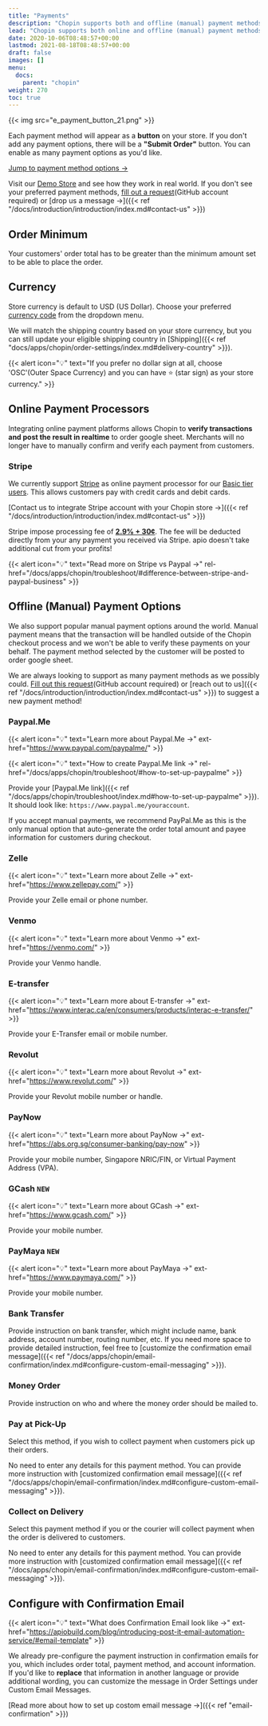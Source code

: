 ```yaml
---
title: "Payments"
description: "Chopin supports both and offline (manual) payment methods. While credit card is the mainstream payment method supported by most e-commerce platforms, we recognize many smaller businesses don't have POS or even a dedicated bank account. Therefore we have many customized payment options available."
lead: "Chopin supports both online and offline (manual) payment methods. While credit card is the mainstream payment method supported by most e-commerce platforms, we recognize many smaller businesses don't have POS or even a dedicated bank account. Therefore we have many customized payment options available."
date: 2020-10-06T08:48:57+00:00
lastmod: 2021-08-18T08:48:57+00:00
draft: false
images: []
menu:
  docs:
    parent: "chopin"
weight: 270
toc: true
---
```


{{< img src="e_payment_button_21.png" >}}

Each payment method will appear as a **button** on your store. If you don't add any payment options, there will be a **"Submit Order"** button. You can enable as many payment options as you'd like.

[Jump to payment method options →](#online-payment-processors)

Visit our [Demo Store](https://chopin.apiobuild.com/demo-store) and see how they work in real world. If you don't see your preferred payment methods, [fill out a request](https://github.com/apiobuild/requests/issues/new?assignees=l1990790120&labels=chopin%2Cadd-payment-method&template=add-payment-method.yaml&title=Add+Payment+Method%3A+%3Cname%3E)(GitHub account required) or [drop us a message →]({{< ref "/docs/introduction/introduction/index.md#contact-us" >}})

## Order Minimum

Your customers' order total has to be greater than the minimum amount set to be able to place the order.

## Currency

Store currency is default to USD (US Dollar). Choose your preferred [currency code](https://en.wikipedia.org/wiki/ISO_4217#Active_codes) from the dropdown menu.

We will match the shipping country based on your store currency, but you can still update your eligible shipping country in [Shipping]({{< ref "docs/apps/chopin/order-settings/index.md#delivery-country" >}}).

{{< alert icon="💡" text="If you prefer no dollar sign at all, choose 'OSC'(Outer Space Currency) and you can have ⭐ (star sign) as your store currency." >}}

## Online Payment Processors

Integrating online payment platforms allows Chopin to **verify transactions and post the result in realtime** to order google sheet. Merchants will no longer have to manually confirm and verify each payment from customers.

### Stripe

We currently support [Stripe](https://stripe.com/payments) as online payment processor for our [Basic tier users](https://apiobuild.com/#pricing). This allows customers pay with credit cards and debit cards.

[Contact us to integrate Stripe account with your Chopin store →]({{< ref "/docs/introduction/introduction/index.md#contact-us" >}})

Stripe impose processing fee of **[2.9% + 30¢](https://stripe.com/pricing)**. The fee will be deducted directly from your any payment you received via Stripe. apio doesn't take additional cut from your profits!

{{< alert icon="💡" text="Read more on Stripe vs Paypal →" rel-href="/docs/apps/chopin/troubleshoot/#difference-between-stripe-and-paypal-business" >}}

<span style="display: none">
- [PayPal](https://www.paypal.com/us/webapps/mpp/merchant-fees)
</span>

## Offline (Manual) Payment Options

We also support popular manual payment options around the world. Manual payment means that the transaction will be handled outside of the Chopin checkout process and we won't be able to verify these payments on your behalf. The payment method selected by the customer will be posted to order google sheet.

We are always looking to support as many payment methods as we possibly could. [Fill out this request](https://github.com/apiobuild/requests/issues/new?assignees=l1990790120&labels=chopin%2Cadd-payment-method&template=add-payment-method.yaml&title=Add+Payment+Method%3A+%3Cname%3E)(GitHub account required) or [reach out to us]({{< ref "/docs/introduction/introduction/index.md#contact-us" >}}) to suggest a new payment method!

### Paypal.Me

{{< alert icon="💡" text="Learn more about Paypal.Me →" ext-href="https://www.paypal.com/paypalme/" >}}

{{< alert icon="💡" text="How to create Paypal.Me link →" rel-href="/docs/apps/chopin/troubleshoot/#how-to-set-up-paypalme" >}}

Provide your [Paypal.Me link]({{< ref "/docs/apps/chopin/troubleshoot/index.md#how-to-set-up-paypalme" >}}). It should look like: `https://www.paypal.me/youraccount`.

If you accept manual payments, we recommend PayPal.Me as this is the only manual option that auto-generate the order total amount and payee information for customers during checkout.

### Zelle

{{< alert icon="💡" text="Learn more about Zelle →" ext-href="https://www.zellepay.com/" >}}

Provide your Zelle email or phone number.

### Venmo

{{< alert icon="💡" text="Learn more about Venmo →" ext-href="https://venmo.com/" >}}

Provide your Venmo handle.

### E-transfer

{{< alert icon="💡" text="Learn more about E-transfer →" ext-href="https://www.interac.ca/en/consumers/products/interac-e-transfer/" >}}

Provide your E-Transfer email or mobile number.

### Revolut

{{< alert icon="💡" text="Learn more about Revolut →" ext-href="https://www.revolut.com/" >}}

Provide your Revolut mobile number or handle.

### PayNow

{{< alert icon="💡" text="Learn more about PayNow →" ext-href="https://abs.org.sg/consumer-banking/pay-now" >}}

Provide your mobile number, Singapore NRIC/FIN, or Virtual Payment Address (VPA).

### GCash `NEW`

{{< alert icon="💡" text="Learn more about GCash →" ext-href="https://www.gcash.com/" >}}

Provide your mobile number.

### PayMaya `NEW`

{{< alert icon="💡" text="Learn more about PayMaya →" ext-href="https://www.paymaya.com/" >}}

Provide your mobile number.

### Bank Transfer

Provide instruction on bank transfer, which might include name, bank address, account number, routing number, etc. If you need more space to provide detailed instruction, feel free to [customize the confirmation email message]({{< ref "/docs/apps/chopin/email-confirmation/index.md#configure-custom-email-messaging" >}}).

### Money Order

Provide instruction on who and where the money order should be mailed to.

### Pay at Pick-Up

Select this method, if you wish to collect payment when customers pick up their orders.

No need to enter any details for this payment method. You can provide more instruction with [customized  confirmation email message]({{< ref "/docs/apps/chopin/email-confirmation/index.md#configure-custom-email-messaging" >}}).

### Collect on Delivery

Select this payment method if you or the courier will collect payment when the order is delivered to customers.

No need to enter any details for this payment method. You can provide more instruction with [customized  confirmation email message]({{< ref "/docs/apps/chopin/email-confirmation/index.md#configure-custom-email-messaging" >}}).

## Configure with Confirmation Email

{{< alert icon="💡" text="What does Confirmation Email look like  →" ext-href="https://apiobuild.com/blog/introducing-post-it-email-automation-service/#email-template" >}}

We already pre-configure the payment instruction in confirmation emails for you, which includes order total, payment method, and account information. If you'd like to **replace** that information in another language or provide additional wording, you can customize the message in Order Settings under Custom Email Messages.

[Read more about how to set up costom email message →]({{< ref "email-confirmation" >}})
